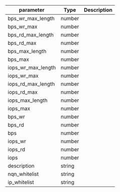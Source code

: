 | parameter | Type | Description |
| ----------- | ----------- |----------- |
| bps_wr_max_length  |  number  |    |
| bps_wr_max  |  number  |    |
| bps_rd_max_length  |  number  |    |
| bps_rd_max  |  number  |    |
| bps_max_length  |  number  |    |
| bps_max  |  number  |    |
| iops_wr_max_length  |  number  |    |
| iops_wr_max  |  number  |    |
| iops_rd_max_length  |  number  |    |
| iops_rd_max  |  number  |    |
| iops_max_length  |  number  |    |
| iops_max  |  number  |    |
| bps_wr  |  number  |    |
| bps_rd  |  number  |    |
| bps  |  number  |    |
| iops_wr  |  number  |    |
| iops_rd  |  number  |    |
| iops  |  number  |    |
| description  |  string  |    |
| nqn_whitelist  |  string  |    |
| ip_whitelist  |  string  |    |